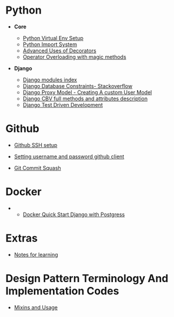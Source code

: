 # Python 

- **Core**
   - [Python Virtual Env Setup](https://packaging.python.org/guides/installing-using-pip-and-virtual-environments/#installing-virtualenv)
   - [Python Import System](https://docs.python.org/3.5/reference/import.html#the-import-system)
   - [Advanced Uses of Decorators](http://archive.oreilly.com/oreillyschool/courses/Python4/Python4-07.html)
   - [Operator Overloading with magic methods](https://www.python-course.eu/python3_magic_methods.php)

- **Django**
  - [Django modules index](https://docs.djangoproject.com/en/2.2/py-modindex/)
  - [Django Database Constraints- Stackoverflow](https://stackoverflow.com/a/49981364/10901575)
  - [Django Proxy Model - Creating A custom User Model ](https://simpleisbetterthancomplex.com/tutorial/2016/07/22/how-to-extend-django-user-model.html)
  - [Django CBV full methods and attributes description](http://ccbv.co.uk/)
  - [Django Test Driven Development](https://test-driven-django-development.readthedocs.io/en/latest/01-getting-started.html)


# Github
  - [Github SSH setup](https://help.github.com/en/github/authenticating-to-github/generating-a-new-ssh-key-and-adding-it-to-the-ssh-agent)

  - [Setting username and password github client](https://help.github.com/en/github/using-git/setting-your-username-in-git)
  
  - [Git Commit Squash](https://github.com/wprig/wprig/wiki/How-to-squash-commits)

# Docker
- - [Docker Quick Start Django with Postgress](https://docs.docker.com/compose/django/)

# Extras
- [Notes for learning](https://www.geeksforgeeks.org/)

# Design Pattern Terminology And Implementation Codes
- [Mixins and Usage](https://stackoverflow.com/questions/533631/what-is-a-mixin-and-why-are-they-useful)
